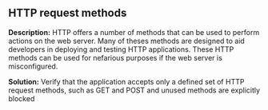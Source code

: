 
HTTP request methods
-------

**Description:**
HTTP offers a number of methods that can be used to perform actions on the web server. Many of theses methods are designed to aid developers in deploying and testing HTTP applications. These HTTP methods can be used for nefarious purposes if the web server is misconfigured.


**Solution:**
Verify that the application accepts only a defined set of HTTP request methods, such as GET and POST and unused methods are explicitly blocked

	